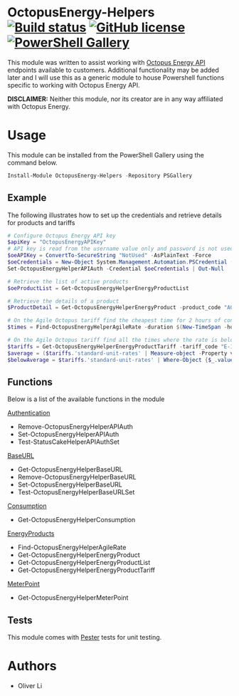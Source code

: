 # OctopusEnergy-Helpers [![Build status](https://ci.appveyor.com/api/projects/status/xmaf7jtlgayb444o/branch/master?svg=true)](https://ci.appveyor.com/project/Oliver-Lii/OctopusEnergy-Helpers/branch/master) [![GitHub license](https://img.shields.io/github/license/Oliver-Lii/OctopusEnergy-Helpers.svg)](LICENSE) [![PowerShell Gallery](https://img.shields.io/powershellgallery/v/OctopusEnergy-Helpers.svg)]()


This module was written to assist working with [Octopus Energy API](https://developer.octopus.energy/docs/api/ "Octopus Energy API Docs") endpoints available to customers. Additional functionality may be added later and I will use this as a generic module to house Powershell functions specific to working with Octopus Energy API.

**DISCLAIMER:** Neither this module, nor its creator are in any way affiliated with Octopus Energy.


# Usage
This module can be installed from the PowerShell Gallery using the command below.
```powershell
Install-Module OctopusEnergy-Helpers -Repository PSGallery
```

## Example

 The following illustrates how to set up the credentials and retrieve details for products and tariffs

```powershell
# Configure Octopus Energy API key
$apiKey = "OctopusEnergyAPIKey"
# API key is read from the username value only and password is not used
$oeAPIKey = ConvertTo-SecureString "NotUsed" -AsPlainText -Force 
$oeCredentials = New-Object System.Management.Automation.PSCredential ($apiKey, $oeAPIKey)
Set-OctopusEnergyHelperAPIAuth -Credential $oeCredentials | Out-Null

# Retrieve the list of active products
$oeProductList = Get-OctopusEnergyHelperEnergyProductList

# Retrieve the details of a product
$ProductDetail = Get-OctopusEnergyHelperEnergyProduct -product_code "AGILE-18-02-21"

# On the Agile Octopus tariff find the cheapest time for 2 hours of continous import using the MPAN number
$times = Find-OctopusEnergyHelperAgileRate -duration $(New-TimeSpan -hours 2) -mpan "123456789012"

# On the Agile Octopus tariff find all the times where the rate is below average
$tariffs = Get-OctopusEnergyHelperEnergyProductTariff -tariff_code "E-1R-AGILE-18-02-21-A"
$average = ($tariffs.'standard-unit-rates' | Measure-object -Property value_exc_vat -Average).Average
$belowAverage = $tariffs.'standard-unit-rates' | Where-Object {$_.value_exc_vat -le $average}
```

## Functions

Below is a list of the available functions in the module

[Authentication](https://github.com/Oliver-Lii/octopusenergy-helpers/tree/master/OctopusEnergy-Helpers/Public/Authentication "Octopus Energy Authentication")
*  Remove-OctopusEnergyHelperAPIAuth
*  Set-OctopusEnergyHelperAPIAuth
*  Test-StatusCakeHelperAPIAuthSet

[BaseURL](https://github.com/Oliver-Lii/octopusenergy-helpers/tree/master/OctopusEnergy-Helpers/Public/BaseURL "Octopus Energy Base URL")
*  Get-OctopusEnergyHelperBaseURL
*  Remove-OctopusEnergyHelperBaseURL
*  Set-OctopusEnergyHelperBaseURL
*  Test-OctopusEnergyHelperBaseURLSet

[Consumption](https://github.com/Oliver-Lii/octopusenergy-helpers/tree/master/OctopusEnergy-Helpers/Public/Consumption "Octopus Energy Consumption")
*  Get-OctopusEnergyHelperConsumption

[EnergyProducts](https://github.com/Oliver-Lii/octopusenergy-helpers/tree/master/OctopusEnergy-Helpers/Public/EnergyProducts "Octopus Energy Products")
*  Find-OctopusEnergyHelperAgileRate
*  Get-OctopusEnergyHelperEnergyProduct
*  Get-OctopusEnergyHelperEnergyProductList
*  Get-OctopusEnergyHelperEnergyProductTariff

[MeterPoint](https://github.com/Oliver-Lii/octopusenergy-helpers/tree/master/OctopusEnergy-Helpers/Public/MeterPoint "Octopus Energy Meter Points")
*  Get-OctopusEnergyHelperMeterPoint

## Tests

This module comes with [Pester](https://github.com/pester/Pester/) tests for unit testing. 

# Authors
- Oliver Li